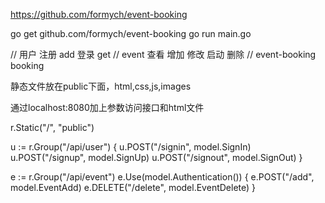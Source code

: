 https://github.com/formych/event-booking


go get github.com/formych/event-booking
go run main.go




// 用户
注册   add
登录   get
// event
查看
增加
修改
启动
删除
// event-booking
booking

静态文件放在public下面，html,css,js,images

通过localhost:8080加上参数访问接口和html文件

r.Static("/", "public")

u := r.Group("/api/user")
{
    u.POST("/signin", model.SignIn)
    u.POST("/signup", model.SignUp)
    u.POST("/signout", model.SignOut)
}

e := r.Group("/api/event")
e.Use(model.Authentication())
{
    e.POST("/add", model.EventAdd)
    e.DELETE("/delete", model.EventDelete)
}